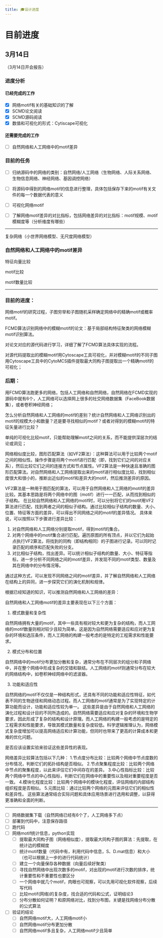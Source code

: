 ```yaml
---
title: 🎓设计进度
---
```


# 目前进度

## 3月14日

（3月14日开会报告）

### 进度分析

#### 已经完成的工作

-   [x] 网络motif有关的基础知识的了解
-   [x] SCMD论文阅读
-   [x] SCMD源码阅读
-   [x] 数值和可视化的形式：Cytiscape可视化

#### 还需要完成的工作

-   [ ] 自然网络和人工网络中的motif差异

### 目前的任务

-   [ ] 归纳源码中的网络的类别：自然网络/人工网络（生物网络、人际关系网络、生物信息网络、神经网络、基因调控网络）

-   [ ] 将源码中得到的网络motif的信息进行整理，具体包括保存下来的motif有关文件的每一个数据代表的意义
-   [ ] 可视化网络motif
-   [ ] 了解网络motif差异的对比指标，包括网络差异的对比指标：motif规模、motif模糊度等（分析维度有哪些）

-----

复杂网络（小世界网络模型、无尺度网络模型）

### 自然网络和人工网络中的motif差异

特征向量比较

motif比较

motif数量比较

--------

### 目前的进度：

网络motif的研究过程，子图穷举和子图随机采样确定网络中的精确motif或概率motif。

FCMD算法识别网络中的模糊motif的论文：基于局部结构特征聚类的网络模糊motif识别算法。

对论文对应的源代码进行学习，详细了解了FCMD算法具体实现的流程。

对源代码提取出的模糊motif用Cytoscape工具可视化，并对模糊motif的不同子图用Cytoscape工具中的CytoMCS插件提取最大同构子图提取出一个精确motif的可视化；

### 后期：

用FCMD算法跑更多的网络，包括人工网络和自然网络，自然网络在FCMD实现的源码中就有6个，人工网络可以选择网上很多的社交网络数据集（FaceBook数据集），或者卷积神经网络；

怎么分析自然网络和人工网络的motif的差别？统计自然网络和人工网络识别出的motif的规模大小和数量？还是要寻找相似的motif？或者对得到的模糊motif的特征矢量进行比较？

单纯的可视化比较motif，只能帮助理解motif之间的关系，而不能提供深层次的结论或洞见；

网络相似度比较，图形匹配算法（如VF2算法）：这种算法可以用于比较两个motif之间的相似性。操作步骤是将两个motif进行匹配（即，找到它们之间的对应关系），然后比较它们之间的连接方式和节点属性。VF2算法是一种快速且准确的图形匹配算法。对自然网络和人工网络提取出来的motif进行相似度比较，找到相似度很大和很小的，推断出近似的motif和差异大的motif，然后推测差异的原因。

VF2算法是一种用于图匹配的算法，可以用于自然网络和人工网络的motif的差异比较。其基本思路是将两个网络中的图（motif）进行一一匹配，从而找到相似的子结构。
在比较自然网络和人工网络的motif时，可以分别将它们的motif用VF2算法进行匹配，找到两者之间的相似子结构。通过比较相似子结构的数量、大小、位置、特征等方面的差异，可以得出不同网络之间的motif的差异情况。
具体来说，可以按照以下步骤进行差异比较：

1.   对自然网络和人工网络分别提取motif，得到motif的集合。
2.   对两个网络中的motif集合进行匹配。遍历原图的所有顶点，并以它们为起始点执行VF2算法，将找到的同构（即结构相同）的子图进行记录。可以同时记录匹配的顺序和匹配失败的分支。
3.   对比相似子结构，找出差异。可以统计相似子结构的数量、大小、特征等指标，进一步分析不同网络之间的motif差异，并发现不同的motif类型、数量及其在网络中的分布情况等。

通过这种方式，可以发现不同网络之间的motif差异，并了解自然网络和人工网络在结构上的异同，进一步探究它们的演化机制和规律。

根据已经知道的知识，可以推测自然网络和人工网络的差异：

自然网络和人工网络motif的差异主要表现在以下三个方面：

1.   模式数量和复杂性

自然网络拥有大量的motif，其中一些具有相对较大和更为复杂的结构，而人工网络的motif数量则相对较少且较为简单。这是因为自然网络需要适应和应对更为复杂的环境和选压条件，而人工网络的构建一般考虑的是特定的工程需求和性能要求。

2.   模式分布和位置

自然网络中的motif分布更加分散和复杂，通常分布在不同层次的组分和子网络中，并在整个网络中形成复杂的交错和联结。人工网络的motif则通常分布在较大的网络结构中，如卷积神经网络中的滤波器。

3.   功能和适应性

自然网络的motif不仅仅是一种结构形式，还具有不同的功能和适应性特征，如代表不同的生物途径和网络动态过程。而人工网络的motif通常是为了实现特定的计算功能而设计，功能和适应性较为单一。
这些差异是由于自然网络和人工网络的演化过程和设计目的不同所造成的。自然网络需要适应和应对复杂的环境和生物学要求，因此形成了复杂的结构和设计原理。而人工网络的构建一般考虑的是特定的工程需求和性能要求，导致其模式数量和复杂度较低。科学逻辑推理认为，网络模式复杂度增加可以提高网络适应和计算功能，但同时也带来了更高的计算成本和更难的优化问题。

是否应该设置实验来验证这些差异性的表现。

网络差异比较算法包括以下几种：
1.节点度分布比较：比较两个网络中节点度数的分布情况，判断它们的拓扑结构是否相似。
2.节点聚集程度比较：比较两个网络中节点的聚集程度，以此来评估它们中间存在的差异。
3.中心性指标比较：比较两个网络中节点的中心性指标，判断它们在网络中的重要性以及相对重要程度是否一致。
4.模块化程度比较：比较两个网络中的模块化程度，评估网络的内部结构组织程度是否相似。
5.元图比较：通过比较两个网络的元图来评估它们的相似性和差异性。
这些算法通常结合实际问题和具体应用场景进行选用和调整，以获得更准确和全面的判断。

----

-   [ ] 网络数据集下载（自然网络已经有6个了，人工网络多下点）
-   [ ] 部署到代码中，注意保存路径
-   [ ] 跑代码
-   [ ] 网络motif统计信息，python实现
    -   [ ] 提取最大同构子图（网络相似度），提取最大同构子图的算法：先提取，在统计边的模糊度
    -   [ ] 统计motif数量（代码中有，利用代码中信息，S、D.mat信息）和大小（也可以根据上一步的进行代码统计）
    -   [ ] 建立一个向量保存各种数据（向量后续好聚类）
    -   [ ] 寻找自然网络中出现次数多的motif，对出现的motif进行次数的排序，统计重要性和不重要性也要区分
    -   [ ] 一个网络中就几个motif，肉眼也可观察，可以先用可视化软件观察，后续写代码
    -   [ ] 比较motif(网络)的复杂度，找合适的代码和公式，证明结论3
    -   [ ] 分布分散如何证明？和原网络对比，找到分布图，关键是找网络分布分散的公式算法
-   [ ] 验证的结论
    -   [ ] 自然网络motif大，人工网络motif小
    -   [ ] 自然网络motif分布更加分散
    -   [ ] 自然网络motif多且复杂，人工网络motif少且简单
